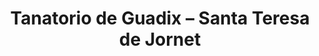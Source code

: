---
title: "Tanatorio de Guadix – Santa Teresa de Jornet"
url: /guadix/tanatorio-de-guadix-santa-teresa-de-jornet/
shop: directores de funerarias
---